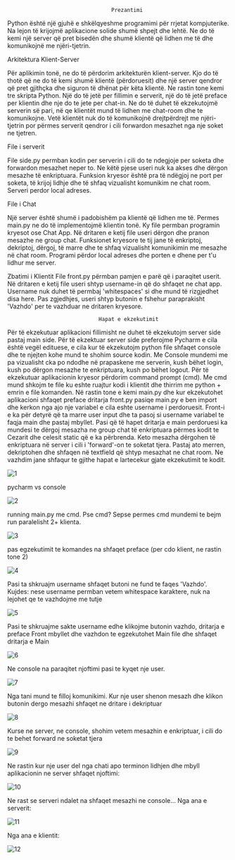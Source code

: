                                       
                                     Prezantimi
                                     
                                     
Python është një gjuhë e shkëlqyeshme programimi për rrjetat kompjuterike. Na lejon të krijojmë aplikacione solide shumë shpejt dhe lehtë. Ne do të kemi një server që pret bisedën dhe shumë klientë që lidhen me të dhe komunikojnë me njëri-tjetrin. 


Arkitektura Klient-Server

Për aplikimin tonë, ne do të përdorim arkitekturën klient-server. Kjo do të thotë që ne do të kemi shumë klientë (përdoruesit) dhe një server qendror që pret gjithçka dhe siguron të dhënat për këta klientë.
Ne rastin tone kemi tre skripta Python. Një do të jetë per fillimin e serverit, një do të jetë preface per klientin dhe nje do te jete per chat-in. Ne do të duhet të ekzekutojmë serverin së pari, në qe klientët mund të lidhen me chat-room dhe te komunikojne. Vetë klientët nuk do të komunikojnë drejtpërdrejt me njëri-tjetrin por përmes serverit qendror i cili forwardon mesazhet nga nje soket ne tjetren.


File i serverit

File side.py permban kodin per serverin i cili do te ndegjoje per soketa dhe forwardon mesazhet neper to. Ne këtë pjese useri nuk ka akses dhe dërgon mesazhe të enkriptuara. Funksion kryesor është pra të ndëgjoj ne port per soketa, të krijoj lidhje dhe të shfaq vizualisht komunikim ne chat room. Serveri perdor local adreses.

File i Chat

Një server është shumë i padobishëm pa klientë që lidhen me të. Permes main.py ne do të implementojmë klientin tonë.
Ky file permban programin kryesot ose Chat App. Në dritaren e ketij file useri dërgon dhe pranon mesazhe ne group chat. Funksionet kryesore te tij jane të enkriptoj, dekriptoj, dërgoj, të marre dhe te shfaq vizualisht komunikimin me mesazhe në chat room. Programi përdor local adreses dhe porten e dhene per t'u lidhur me server.

Zbatimi i Klientit
File front.py përmban pamjen e parë që i paraqitet userit. Në dritaren e ketij file useri shtyp username-in që do shfaqet ne chat app. Username nuk duhet të permbaj 'whitespaces' si dhe mund të rizgjedhet disa here. Pas zgjedhjes, useri shtyp butonin e fshehur paraprakisht 'Vazhdo' per te vazhduar ne dritaren kryesore.
                                 
                                 Hapat e ekzekutimit


Për të ekzekutuar aplikacioni fillimisht ne duhet të ekzekutojm server side pastaj main side. Për të ekzektuar server side preferojme Pycharm e cila është vegël edituese, e cila kur të ekzekutojm python file shfaqet console dhe te njejten kohe mund te shohim source kodin. Me Console mundemi me pa vizualisht cka po ndodhe në prapaskene me serverin, kush bëhet login, kush po dërgon mesazhe te enkriptuara, kush po bëhet logout. Për të ekzekutuar aplikacionin kryesor përdorim command prompt (cmd). Me cmd mund shkojm te file ku eshte ruajtur kodi i klientit dhe thirrim me python + emrin e file komanden. Në rastin tone e kemi main.py dhe kur ekzekutohet aplikacioni shfaqet preface dritarja front.py pasiqe main.py e ben import dhe kerkon nga ajo nje variabel e cila eshte username i perdoruesit. Front-i e ka për detyrë  që ta marre user input dhe ta pasoj si username variabel te faqja main dhe pastaj mbyllet. Pasi që të hapet dritarja e main perdoruesi ka mundesi te dërgoj mesazha ne group chat të enkriptuara përmes kodit te Cezarit dhe celesit static që e ka përbrenda. Keto mesazha dërgohen të enkriptuara në server i cili i 'forward'-on te soketat tjera. Pastaj ato merren, dekriptohen dhe shfaqen në textfield që shtyp mesazhat ne chat room. Ne vazhdim jane shfaqur te gjithe hapat e lartecekur gjate  ekzekutimit te kodit.




![1](https://user-images.githubusercontent.com/58037389/107862583-e6e16380-6e4d-11eb-897b-52680fd64efa.png)


pycharm vs console


![2](https://user-images.githubusercontent.com/58037389/107862652-64a56f00-6e4e-11eb-9e25-a547ecadc045.png)

running main.py me cmd. 
Pse cmd? 
Sepse permes cmd mundemi te bejm run paralelisht 2+ klienta.


![3](https://user-images.githubusercontent.com/58037389/107862654-67a05f80-6e4e-11eb-8e4d-8dd28d19dfc5.png)



pas egzekutimit te komandes na shfaqet preface (per cdo klient, ne rastin tone 2)  



![4](https://user-images.githubusercontent.com/58037389/107862657-6e2ed700-6e4e-11eb-92ff-26d41bcd60e7.png)


Pasi ta  shkruajm  username shfaqet butoni ne fund te faqes 'Vazhdo'.
Kujdes: nese username permban vetem whitespace karaktere, nuk na lejohet qe te vazhdojme me tutje


![5](https://user-images.githubusercontent.com/58037389/107862659-6ff89a80-6e4e-11eb-8dec-a7723041ac15.png)



Pasi te shkruajme sakte username edhe klikojme butonin vazhdo, dritarja e preface Front mbyllet dhe vazhdon te egzekutohet Main file dhe shfaqet dritarja e Main



![6](https://user-images.githubusercontent.com/58037389/107862662-71c25e00-6e4e-11eb-9515-ef95ef3645de.png)



Ne console na paraqitet njoftimi pasi te kyqet nje user.



![7](https://user-images.githubusercontent.com/58037389/107862665-7555e500-6e4e-11eb-8b8c-3b194335ea41.png)



Nga tani mund te filloj komunikimi. Kur nje user shenon mesazh dhe klikon butonin dergo mesazhi shfaqet ne dritare i dekriptuar




![8](https://user-images.githubusercontent.com/58037389/107862666-771fa880-6e4e-11eb-8a2b-feee5cb4c164.png)



Kurse ne server, ne console, shohim vetem mesazhin e enkriptuar, i cili do te behet forward ne soketat tjera




![9](https://user-images.githubusercontent.com/58037389/107862669-79820280-6e4e-11eb-9274-df741516d775.png)




Ne rastin kur nje user del nga chati apo terminon lidhjen dhe mbyll aplikacionin ne server shfaqet njoftimi:




![10](https://user-images.githubusercontent.com/58037389/107862670-7b4bc600-6e4e-11eb-866a-96114696ea47.png)




Ne rast se serveri ndalet na shfaqet mesazhi ne console...
Nga ana e serverit:




![11](https://user-images.githubusercontent.com/58037389/107862673-7e46b680-6e4e-11eb-833c-c8039083968b.png)




Nga ana e klientit:




![12](https://user-images.githubusercontent.com/58037389/107862674-8141a700-6e4e-11eb-9508-ca5c419eebdb.png)



